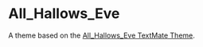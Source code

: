 # All_Hallows_Eve

A theme based on the [All_Hallows_Eve TextMate Theme](http://colorsublime.com/theme/All_Hallows_Eve).

